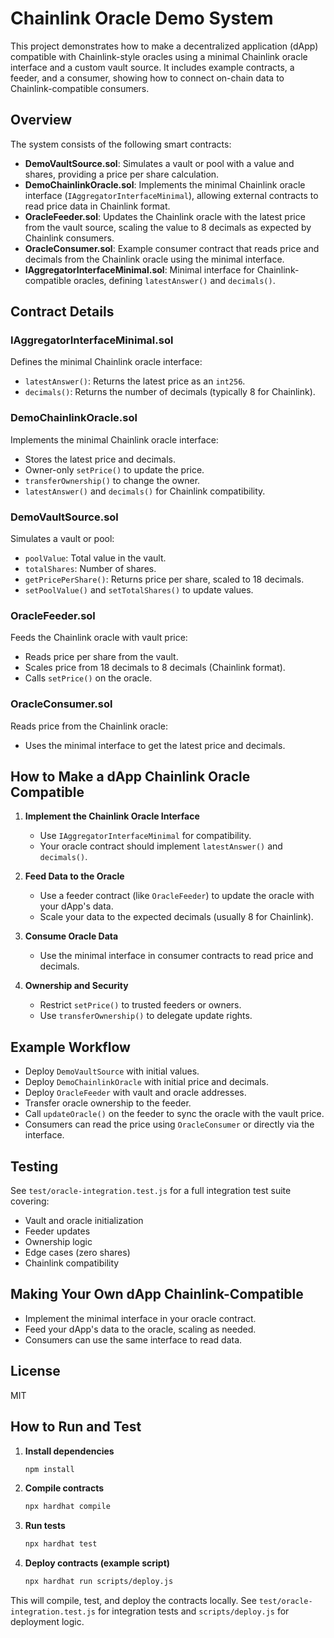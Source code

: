 # Chainlink Oracle Demo System

This project demonstrates how to make a decentralized application (dApp) compatible with Chainlink-style oracles using a minimal Chainlink oracle interface and a custom vault source. It includes example contracts, a feeder, and a consumer, showing how to connect on-chain data to Chainlink-compatible consumers.

## Overview

The system consists of the following smart contracts:

- **DemoVaultSource.sol**: Simulates a vault or pool with a value and shares, providing a price per share calculation.
- **DemoChainlinkOracle.sol**: Implements the minimal Chainlink oracle interface (`IAggregatorInterfaceMinimal`), allowing external contracts to read price data in Chainlink format.
- **OracleFeeder.sol**: Updates the Chainlink oracle with the latest price from the vault source, scaling the value to 8 decimals as expected by Chainlink consumers.
- **OracleConsumer.sol**: Example consumer contract that reads price and decimals from the Chainlink oracle using the minimal interface.
- **IAggregatorInterfaceMinimal.sol**: Minimal interface for Chainlink-compatible oracles, defining `latestAnswer()` and `decimals()`.

## Contract Details

### IAggregatorInterfaceMinimal.sol
Defines the minimal Chainlink oracle interface:
- `latestAnswer()`: Returns the latest price as an `int256`.
- `decimals()`: Returns the number of decimals (typically 8 for Chainlink).

### DemoChainlinkOracle.sol
Implements the minimal Chainlink oracle interface:
- Stores the latest price and decimals.
- Owner-only `setPrice()` to update the price.
- `transferOwnership()` to change the owner.
- `latestAnswer()` and `decimals()` for Chainlink compatibility.

### DemoVaultSource.sol
Simulates a vault or pool:
- `poolValue`: Total value in the vault.
- `totalShares`: Number of shares.
- `getPricePerShare()`: Returns price per share, scaled to 18 decimals.
- `setPoolValue()` and `setTotalShares()` to update values.

### OracleFeeder.sol
Feeds the Chainlink oracle with vault price:
- Reads price per share from the vault.
- Scales price from 18 decimals to 8 decimals (Chainlink format).
- Calls `setPrice()` on the oracle.

### OracleConsumer.sol
Reads price from the Chainlink oracle:
- Uses the minimal interface to get the latest price and decimals.

## How to Make a dApp Chainlink Oracle Compatible

1. **Implement the Chainlink Oracle Interface**
   - Use `IAggregatorInterfaceMinimal` for compatibility.
   - Your oracle contract should implement `latestAnswer()` and `decimals()`.

2. **Feed Data to the Oracle**
   - Use a feeder contract (like `OracleFeeder`) to update the oracle with your dApp's data.
   - Scale your data to the expected decimals (usually 8 for Chainlink).

3. **Consume Oracle Data**
   - Use the minimal interface in consumer contracts to read price and decimals.

4. **Ownership and Security**
   - Restrict `setPrice()` to trusted feeders or owners.
   - Use `transferOwnership()` to delegate update rights.

## Example Workflow

- Deploy `DemoVaultSource` with initial values.
- Deploy `DemoChainlinkOracle` with initial price and decimals.
- Deploy `OracleFeeder` with vault and oracle addresses.
- Transfer oracle ownership to the feeder.
- Call `updateOracle()` on the feeder to sync the oracle with the vault price.
- Consumers can read the price using `OracleConsumer` or directly via the interface.

## Testing

See `test/oracle-integration.test.js` for a full integration test suite covering:
- Vault and oracle initialization
- Feeder updates
- Ownership logic
- Edge cases (zero shares)
- Chainlink compatibility

## Making Your Own dApp Chainlink-Compatible

- Implement the minimal interface in your oracle contract.
- Feed your dApp's data to the oracle, scaling as needed.
- Consumers can use the same interface to read data.

## License
MIT

## How to Run and Test

1. **Install dependencies**
   ```bash
   npm install
   ```

2. **Compile contracts**
   ```bash
   npx hardhat compile
   ```

3. **Run tests**
   ```bash
   npx hardhat test
   ```

4. **Deploy contracts (example script)**
   ```bash
   npx hardhat run scripts/deploy.js
   ```

This will compile, test, and deploy the contracts locally. See `test/oracle-integration.test.js` for integration tests and `scripts/deploy.js` for deployment logic.
